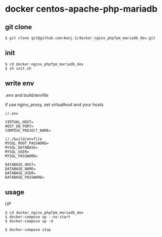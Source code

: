 # docker centos-apache-php-mariadb

## git clone

```shell
$ git clone git@github.com:Kenj-I/docker_nginx_phpfpm_mariadb_dev.git
```

## init

```shell
$ cd docker-nginx_phpfpm_mariadb_dev
$ sh init.sh
```

## write env

.env and build/envfile

if use nginx_proxy, set virtualhost and your hosts

```.env
//.env

VIRTUAL_HOST=
HOST_DB_PORT=
COMPOSE_PROJECT_NAME=
```

```envfile
//./build/envfile
MYSQL_ROOT_PASSWORD=
MYSQL_DATABASE=
MYSQL_USER=
MYSQL_PASSWORD=

DATABASE_HOST=
DATABASE_NAME=
DATABASE_USER=
DATABASE_PASSWORD=
```

## usage

UP

```shell
$ cd docker_nginx_phpfpm_mariadb_dev
$ docker-compose up --no-start
$ docker-compose up -d
```

```shell
$ docker-compose stop
```
